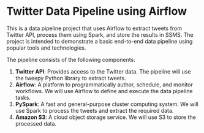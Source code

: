 # Twitter Data Pipeline using Airflow

This is a data pipeline project that uses Airflow to extract tweets from Twitter API, process them using Spark, and store the results in SSMS. The project is intended to demonstrate a basic end-to-end data pipeline using popular tools and technologies.

The pipeline consists of the following components:

1. **Twitter API**: Provides access to the Twitter data. The pipeline will use the tweepy Python library to extract tweets.
2. **Airflow**: A platform to programmatically author, schedule, and monitor workflows. We will use Airflow to define and execute the data pipeline tasks.
3. **PySpark**: A fast and general-purpose cluster computing system. We will use Spark to process the tweets and extract the required data.
4. **Amazon S3**: A cloud object storage service. We will use S3 to store the processed data.